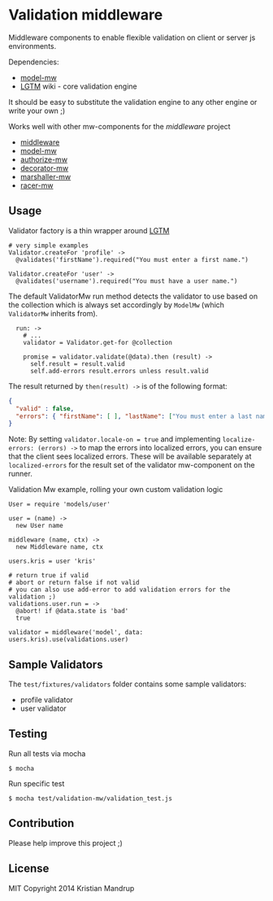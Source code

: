 # Validation middleware

Middleware components to enable flexible validation on client or server js environments.

Dependencies:  

* [model-mw](https://github.com/kristianmandrup/model-mw) 
* [LGTM](https://github.com/square/lgtm/wiki) wiki - core validation engine

It should be easy to substitute the validation engine to any other engine or write your own ;)

Works well with other mw-components for the *middleware* project

* [middleware](https://github.com/kristianmandrup/middleware)
* [model-mw](https://github.com/kristianmandrup/model-mw)
* [authorize-mw](https://github.com/kristianmandrup/authorize-mw)
* [decorator-mw](https://github.com/kristianmandrup/decorator-mw)
* [marshaller-mw](https://github.com/kristianmandrup/marshaller-mw)
* [racer-mw](https://github.com/kristianmandrup/racer-mw)

## Usage

Validator factory is a thin wrapper around [LGTM](https://github.com/square/lgtm)

```LiveScript
# very simple examples
Validator.createFor 'profile' ->
  @validates('firstName').required("You must enter a first name.")

Validator.createFor 'user' ->
  @validates('username').required("You must have a user name.")
```

The default ValidatorMw run method detects the validator to use based on the collection
  which is always set accordingly by `ModelMw` (which `ValidatorMw` inherits from).

```LiveScript
  run: ->
    # ...
    validator = Validator.get-for @collection

    promise = validator.validate(@data).then (result) ->
      self.result = result.valid
      self.add-errors result.errors unless result.valid

```

The result returned by `then(result) ->` is of the following format:

```json
{
  "valid" : false,
  "errors": { "firstName": [ ], "lastName": ["You must enter a last name."] }
}
```



Note: By setting `validator.locale-on = true` and implementing `localize-errors: (errors) ->` to map the errors into localized errors, you can
 ensure that the client sees localized errors. These will be available separately at `localized-errors` for the result set
 of the validator mw-component on the runner.

Validation Mw example, rolling your own custom validation logic

```LiveScript
User = require 'models/user'

user = (name) ->
  new User name

middleware (name, ctx) ->
  new Middleware name, ctx

users.kris = user 'kris'

# return true if valid
# abort or return false if not valid
# you can also use add-error to add validation errors for the validation ;)
validations.user.run = ->
  @abort! if @data.state is 'bad'
  true

validator = middleware('model', data: users.kris).use(validations.user)
```

## Sample Validators

The `test/fixtures/validators` folder contains some sample validators:

* profile validator
* user validator

## Testing

Run all tests via mocha

`$ mocha`

Run specific test

`$ mocha test/validation-mw/validation_test.js`

## Contribution

Please help improve this project ;)

## License

MIT
Copyright 2014 Kristian Mandrup

